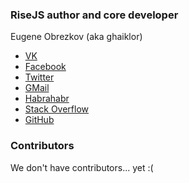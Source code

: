 ### RiseJS author and core developer

Eugene Obrezkov (aka ghaiklor)

- [VK](http://vk.com/ghaiklor_xakep)
- [Facebook](https://www.facebook.com/ghaiklor)
- [Twitter](https://twitter.com/ghaiklor)
- [GMail](mailto:ghaiklor@gmail.com)
- [Habrahabr](http://habrahabr.ru/users/ghaiklor/)
- [Stack Overflow](http://stackoverflow.com/users/2357633/eugene-obrezkov)
- [GitHub](https://github.com/ghaiklor)

### Contributors

We don't have contributors... yet :(